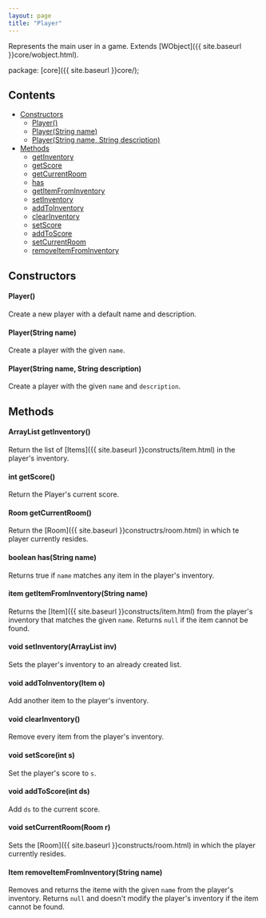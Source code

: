 ```yaml
---
layout: page
title: "Player"
---
```


Represents the main user in a game. Extends [WObject]({{ site.baseurl }}core/wobject.html).

package: [core]({{ site.baseurl }}core/);

## Contents

- [Constructors](#constructors)
  - [Player()](#player)
  - [Player(String name)](#playerstring-name)
  - [Player(String name, String description)](#playerstring-name-string-description)
- [Methods](#methods)
  - [getInventory](#arraylistitem-getinventory)
  - [getScore](#int-getscore)
  - [getCurrentRoom](#room-getcurrentroom)
  - [has](#boolean-hasstring-name)
  - [getItemFromInventory](#item-getitemfrominventorystring-name)
  - [setInventory](#void-setinventoryarraylistitem-inv)
  - [addToInventory](#void-addtoinventoryitem-o)
  - [clearInventory](#void-clearinventory)
  - [setScore](#void-setscoreint-s)
  - [addToScore](#void-addtoscoreint-ds)
  - [setCurrentRoom](#void-setcurrentroomroom-r)
  - [removeItemFromInventory](#item-removeitemfrominventorystring-name)

## Constructors

#### Player()

Create a new player with a default name and description.

#### Player(String name)

Create a player with the given `name`.

#### Player(String name, String description)

Create a player with the given `name` and `description`.

## Methods

#### ArrayList<Item> getInventory()

Return the list of [Items]({{ site.baseurl }}constructs/item.html) in the player's inventory.

#### int getScore()

Return the Player's current score.

#### Room getCurrentRoom()

Return the [Room]({{ site.baseurl }}constructrs/room.html) in which te player currently resides.

#### boolean has(String name)

Returns true if `name` matches any item in the player's inventory.

#### item getItemFromInventory(String name)

Returns the [Item]({{ site.baseurl }}constructs/item.html) from the player's inventory that matches the given `name`. 
Returns `null` if the item cannot be found.

#### void setInventory(ArrayList<Item> inv)

Sets the player's inventory to an already created list.

#### void addToInventory(Item o)

Add another item to the player's inventory.

#### void clearInventory()

Remove every item from the player's inventory.

#### void setScore(int s)

Set the player's score to `s`.

#### void addToScore(int ds)

Add `ds` to the current score.

#### void setCurrentRoom(Room r)

Sets the [Room]({{ site.baseurl }}constructs/room.html) in which the player currently resides.

#### Item removeItemFromInventory(String name)

Removes and returns the iteme with the given `name` from the player's inventory. 
Returns `null` and doesn't modify the player's inventory if the item cannot be found.
